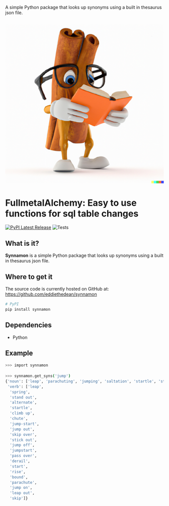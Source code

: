 A simple Python package that looks up synonyms using a built in thesaurus json file.

![Synnamon Logo](https://raw.githubusercontent.com/eddiethedean/synnamon/main/docs/synnamon.png)
-----------------

# FullmetalAlchemy: Easy to use functions for sql table changes
[![PyPI Latest Release](https://img.shields.io/pypi/v/synnamon.svg)](https://pypi.org/project/synnamon/)
![Tests](https://github.com/eddiethedean/synnamon/actions/workflows/tests.yml/badge.svg)

## What is it?

**Synnamon** is a simple Python package that looks up synonyms using a built in thesaurus json file.

## Where to get it
The source code is currently hosted on GitHub at:
https://github.com/eddiethedean/synnamon

```sh
# PyPI
pip install synnamon
```

## Dependencies
- Python


## Example
```sh
>>> import synnamon

>>> synnamon.get_syns('jump')
{'noun': ['leap', 'parachuting', 'jumping', 'saltation', 'startle', 'start'],
 'verb': ['leap',
  'spring',
  'stand out',
  'alternate',
  'startle',
  'climb up',
  'chute',
  'jump-start',
  'jump out',
  'skip over',
  'stick out',
  'jump off',
  'jumpstart',
  'pass over',
  'derail',
  'start',
  'rise',
  'bound',
  'parachute',
  'jump on',
  'leap out',
  'skip']}
```